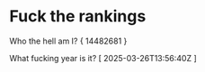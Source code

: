 # Fuck the rankings

Who the hell am I?
{ 14482681 }

What fucking year is it?
[ 2025-03-26T13:56:40Z ]
